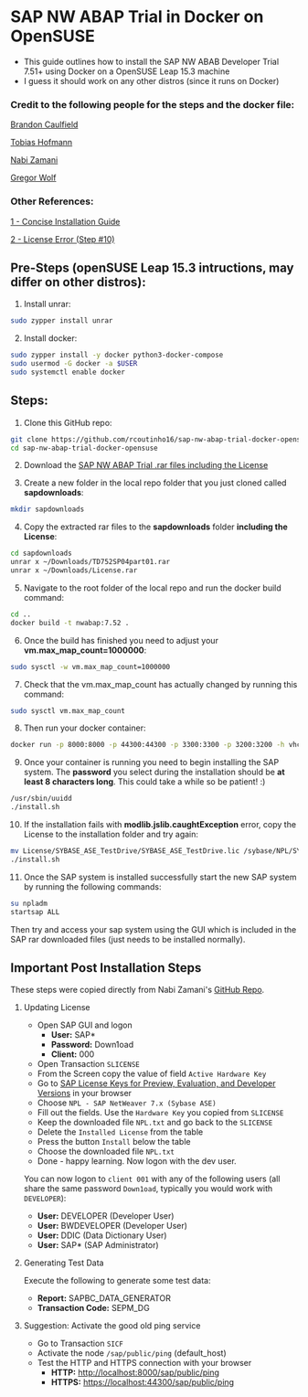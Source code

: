 # SAP NW ABAP Trial in Docker on OpenSUSE

-   This guide outlines how to install the SAP NW ABAB Developer Trial 7.51+ using Docker on a OpenSUSE Leap 15.3 machine
-   I guess it should work on any other distros (since it runs on Docker)

### Credit to the following people for the steps and the docker file:

[Brandon Caulfield](https://github.com/brandoncaulfield/sap-nw-abap-trial-docker-windows)

[Tobias Hofmann](https://github.com/tobiashofmann/sap-nw-abap-docker)

[Nabi Zamani](https://github.com/nzamani/sap-nw-abap-trial-docker)

[Gregor Wolf](https://bitbucket.org/gregorwolf/dockernwabap750/src/25ca7d78266bef8ed41f1373801fd5e63e0b9552/Dockerfile?at=master&fileviewer=file-view-default)

###  Other References:
[1 - Concise Installation Guide](https://blogs.sap.com/2019/10/01/as-abap-7.52-sp04-developer-edition-concise-installation-guide/)

[2 - License Error (Step #10)](https://answers.sap.com/questions/13008312/sap-netweaver-752-sp-abort-execution-because-of-st.html)


## Pre-Steps (openSUSE Leap 15.3 intructions, may differ on other distros):

1. Install unrar:

```sh
sudo zypper install unrar
```

2. Install docker:

```sh
sudo zypper install -y docker python3-docker-compose
sudo usermod -G docker -a $USER
sudo systemctl enable docker
```

## Steps:

1. Clone this GitHub repo:

```sh
git clone https://github.com/rcoutinho16/sap-nw-abap-trial-docker-opensuse
cd sap-nw-abap-trial-docker-opensuse
```

2. Download the [SAP NW ABAP Trial .rar files including the License](https://developers.sap.com/trials-downloads.html)

3. Create a new folder in the local repo folder that you just cloned called **sapdownloads**:

```sh
mkdir sapdownloads
```

4. Copy the extracted rar files to the **sapdownloads** folder **including the License**:

```sh
cd sapdownloads
unrar x ~/Downloads/TD752SP04part01.rar
unrar x ~/Downloads/License.rar
```

5. Navigate to the root folder of the local repo and run the docker build command:

```sh
cd ..
docker build -t nwabap:7.52 .
```

6. Once the build has finished you need to adjust your **vm.max_map_count=1000000**:

```sh
sudo sysctl -w vm.max_map_count=1000000
```

7. Check that the vm.max_map_count has actually changed by running this command:

```sh
sudo sysctl vm.max_map_count
```

8. Then run your docker container:

```sh
docker run -p 8000:8000 -p 44300:44300 -p 3300:3300 -p 3200:3200 -h vhcalnplci --name nwabap752 -it nwabap:7.52 /bin/bash
```

9. Once your container is running you need to begin installing the SAP system. The **password** you select during the installation should be **at least 8 characters long**. This could take a while so be patient! :)

```sh
/usr/sbin/uuidd
./install.sh
```
10. If the installation fails with **modlib.jslib.caughtException** error, copy the License to the installation folder and try again:

```sh
mv License/SYBASE_ASE_TestDrive/SYBASE_ASE_TestDrive.lic /sybase/NPL/SYSAM-2_0/licenses/
./install.sh
```

11. Once the SAP system is installed successfully start the new SAP system by running the following commands:

```sh
su npladm
startsap ALL
```

Then try and access your sap system using the GUI which is included in the SAP rar downloaded files (just needs to be installed normally).

## Important Post Installation Steps
These steps were copied directly from Nabi Zamani's [GitHub Repo](https://github.com/nzamani/sap-nw-abap-trial-docker).
1.  Updating License
    -   Open SAP GUI and logon
        -   **User:**  SAP*
        -   **Password:**  Down1oad
        -   **Client:**  000
    -   Open Transaction  `SLICENSE`
    -   From the Screen copy the value of field  `Active Hardware Key`
    -   Go to  [SAP License Keys for Preview, Evaluation, and Developer Versions](https://go.support.sap.com/minisap/#/minisap)  in your browser
    -   Choose  `NPL - SAP NetWeaver 7.x (Sybase ASE)`
    -   Fill out the fields. Use the  `Hardware Key`  you copied from  `SLICENSE`
    -   Keep the downloaded file  `NPL.txt`  and go back to the  `SLICENSE`
    -   Delete the  `Installed License`  from the table
    -   Press the button  `Install`  below the table
    -   Choose the downloaded file  `NPL.txt`
    -   Done - happy learning. Now logon with the dev user.
        
    
    You can now logon to  `client 001`  with any of the following users (all share the same password  `Down1oad`, typically you would work with  `DEVELOPER`):
    
    -   **User:**  DEVELOPER (Developer User)
    -   **User:**  BWDEVELOPER (Developer User)
    -   **User:**  DDIC (Data Dictionary User)
    -   **User:**  SAP* (SAP Administrator)
2.  Generating Test Data
    
    Execute the following to generate some test data:
    
    -   **Report:**  SAPBC_DATA_GENERATOR
    -   **Transaction Code:**  SEPM_DG
3.  Suggestion: Activate the good old ping service
    
    -   Go to Transaction  `SICF`
    -   Activate the node  `/sap/public/ping`  (default_host)
    -   Test the HTTP and HTTPS connection with your browser
        -   **HTTP:**  [http://localhost:8000/sap/public/ping](http://localhost:8000/sap/public/ping)
        -   **HTTPS:**  [https://localhost:44300/sap/public/ping](https://localhost:44300/sap/public/ping)
